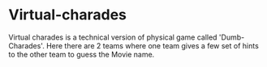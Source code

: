 # Virtual-charades
Virtual charades is a technical version of physical game called 'Dumb-Charades'. Here there are 2 teams where one team gives a few set of hints to the other team to guess the Movie name. 
